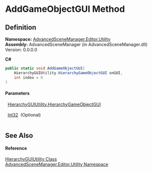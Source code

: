 # AddGameObjectGUI Method




## Definition
**Namespace:** <a href="N_AdvancedSceneManager_Editor_Utility.md">AdvancedSceneManager.Editor.Utility</a>  
**Assembly:** AdvancedSceneManager (in AdvancedSceneManager.dll) Version: 0.0.0.0

**C#**
``` C#
public static void AddGameObjectGUI(
	HierarchyGUIUtility.HierarchyGameObjectGUI onGUI,
	int index = 0
)
```



#### Parameters
<dl><dt>  <a href="T_AdvancedSceneManager_Editor_Utility_HierarchyGUIUtility_HierarchyGameObjectGUI.md">HierarchyGUIUtility.HierarchyGameObjectGUI</a></dt><dd> </dd><dt>  <a href="https://learn.microsoft.com/dotnet/api/system.int32" target="_blank" rel="noopener noreferrer">Int32</a>  (Optional)</dt><dd> </dd></dl>

## See Also


#### Reference
<a href="T_AdvancedSceneManager_Editor_Utility_HierarchyGUIUtility.md">HierarchyGUIUtility Class</a>  
<a href="N_AdvancedSceneManager_Editor_Utility.md">AdvancedSceneManager.Editor.Utility Namespace</a>  
